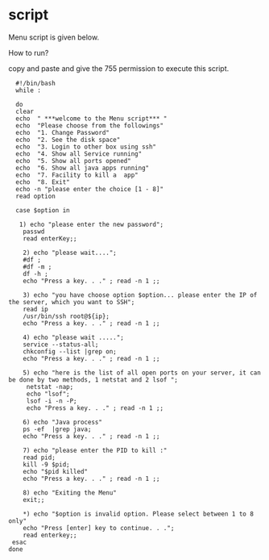 script
======

Menu script is given below.

How to run?

copy and paste and give the 755 permission to execute this script.


      #!/bin/bash
      while :

      do
      clear
      echo  " ***welcome to the Menu script*** "
      echo  "Please choose from the followings"
      echo  "1. Change Password"
      echo  "2. See the disk space"
      echo  "3. Login to other box using ssh"
      echo  "4. Show all Service running"
      echo  "5. Show all ports opened"
      echo  "6. Show all java apps running"
      echo  "7. Facility to kill a  app"
      echo  "8. Exit"
      echo -n "please enter the choice [1 - 8]"
      read option
      
      case $option in 
       
       1) echo "please enter the new password";
        passwd 
        read enterKey;;
   
        2) echo "please wait....";
        #df ;
        #df -m ;
        df -h ;
        echo "Press a key. . ." ; read -n 1 ;; 
      
        3) echo "you have choose option $option... please enter the IP of the server, which you want to SSH";
        read ip 
        /usr/bin/ssh root@${ip};
        echo "Press a key. . ." ; read -n 1 ;;
        
        4) echo "please wait .....";
        service --status-all;
        chkconfig --list |grep on;
        echo "Press a key. . ." ; read -n 1 ;;

        5) echo "here is the list of all open ports on your server, it can be done by two methods, 1 netstat and 2 lsof ";
         netstat -nap;
         echo "lsof";
         lsof -i -n -P;
         echo "Press a key. . ." ; read -n 1 ;;  
        
        6) echo "Java process"
        ps -ef  |grep java;
        echo "Press a key. . ." ; read -n 1 ;;
 
        7) echo "please enter the PID to kill :"
        read pid;
        kill -9 $pid;
        echo "$pid killed"
        echo "Press a key. . ." ; read -n 1 ;;
        
        8) echo "Exiting the Menu" 
        exit;;
  
        *) echo "$option is invalid option. Please select between 1 to 8 only"
        echo "Press [enter] key to continue. . .";
        read enterkey;;
     esac
    done
